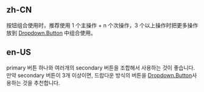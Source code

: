 ## zh-CN

按钮组合使用时，推荐使用 1 个主操作 + n 个次操作，3 个以上操作时把更多操作放到 [Dropdown.Button](/components/dropdown/#components-dropdown-demo-dropdown-button) 中组合使用。

## en-US

primary 버튼 하나와 여러개의 secondary 버튼을 조합해서 사용하는 것이 좋습니다. 만약 secondary 버튼이 3개 이상이면, 드랍다운 방식의 버튼을 [Dropdown.Button](/components/dropdown/#components-dropdown-demo-dropdown-button)사용하는 것을 추천합니다.
